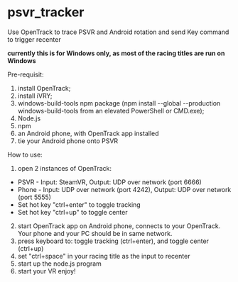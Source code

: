 # psvr_tracker
Use OpenTrack to trace PSVR and Android rotation and send Key command to trigger recenter

**currently this is for Windows only, as most of the racing titles are run on Windows**

Pre-requisit:
1. install OpenTrack;
2. install iVRY;
3. windows-build-tools npm package (npm install --global --production windows-build-tools from an elevated PowerShell or CMD.exe);
4. Node.js
5. npm
6. an Android phone, with OpenTrack app installed
7. tie your Android phone onto PSVR

How to use:
1. open 2 instances of OpenTrack:
+ PSVR - Input: SteamVR, Output: UDP over network (port 6666)
+ Phone - Input: UDP over network (port 4242), Output: UDP over network (port 5555)
+ Set hot key "ctrl+enter" to toggle tracking
+ Set hot key "ctrl+up" to toggle center
2. start OpenTrack app on Android phone, connects to your OpenTrack. Your phone and your PC should be in same network.
3. press keyboard to: toggle tracking (ctrl+enter), and toggle center (ctrl+up)
4. set "ctrl+space" in your racing title as the input to recenter
5. start up the node.js program
6. start your VR
enjoy!
